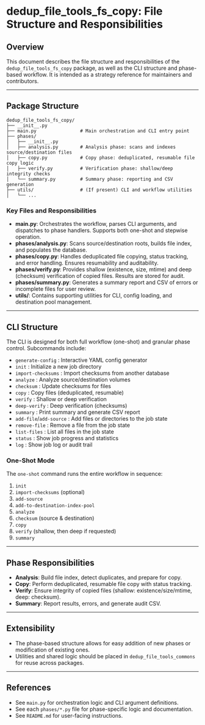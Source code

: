 # dedup_file_tools_fs_copy: File Structure and Responsibilities

## Overview
This document describes the file structure and responsibilities of the `dedup_file_tools_fs_copy` package, as well as the CLI structure and phase-based workflow. It is intended as a strategy reference for maintainers and contributors.

---

## Package Structure

```
dedup_file_tools_fs_copy/
├── __init__.py
├── main.py                # Main orchestration and CLI entry point
├── phases/
│   ├── __init__.py
│   ├── analysis.py        # Analysis phase: scans and indexes source/destination files
│   ├── copy.py            # Copy phase: deduplicated, resumable file copy logic
│   ├── verify.py          # Verification phase: shallow/deep integrity checks
│   └── summary.py         # Summary phase: reporting and CSV generation
├── utils/                 # (If present) CLI and workflow utilities
│   └── ...
```

### Key Files and Responsibilities
- **main.py**: Orchestrates the workflow, parses CLI arguments, and dispatches to phase handlers. Supports both one-shot and stepwise operation.
- **phases/analysis.py**: Scans source/destination roots, builds file index, and populates the database.
- **phases/copy.py**: Handles deduplicated file copying, status tracking, and error handling. Ensures resumability and auditability.
- **phases/verify.py**: Provides shallow (existence, size, mtime) and deep (checksum) verification of copied files. Results are stored for audit.
- **phases/summary.py**: Generates a summary report and CSV of errors or incomplete files for user review.
- **utils/**: Contains supporting utilities for CLI, config loading, and destination pool management.

---

## CLI Structure

The CLI is designed for both full workflow (one-shot) and granular phase control. Subcommands include:

- `generate-config`         : Interactive YAML config generator
- `init`                    : Initialize a new job directory
- `import-checksums`        : Import checksums from another database
- `analyze`                 : Analyze source/destination volumes
- `checksum`                : Update checksums for files
- `copy`                    : Copy files (deduplicated, resumable)
- `verify`                  : Shallow or deep verification
- `deep-verify`             : Deep verification (checksums)
- `summary`                 : Print summary and generate CSV report
- `add-file`/`add-source`   : Add files or directories to the job state
- `remove-file`             : Remove a file from the job state
- `list-files`              : List all files in the job state
- `status`                  : Show job progress and statistics
- `log`                     : Show job log or audit trail

### One-Shot Mode
The `one-shot` command runs the entire workflow in sequence:
1. `init`
2. `import-checksums` (optional)
3. `add-source`
4. `add-to-destination-index-pool`
5. `analyze`
6. `checksum` (source & destination)
7. `copy`
8. `verify` (shallow, then deep if requested)
9. `summary`

---

## Phase Responsibilities
- **Analysis**: Build file index, detect duplicates, and prepare for copy.
- **Copy**: Perform deduplicated, resumable file copy with status tracking.
- **Verify**: Ensure integrity of copied files (shallow: existence/size/mtime, deep: checksum).
- **Summary**: Report results, errors, and generate audit CSV.

---

## Extensibility
- The phase-based structure allows for easy addition of new phases or modification of existing ones.
- Utilities and shared logic should be placed in `dedup_file_tools_commons` for reuse across packages.

---

## References
- See `main.py` for orchestration logic and CLI argument definitions.
- See each `phases/*.py` file for phase-specific logic and documentation.
- See `README.md` for user-facing instructions.
